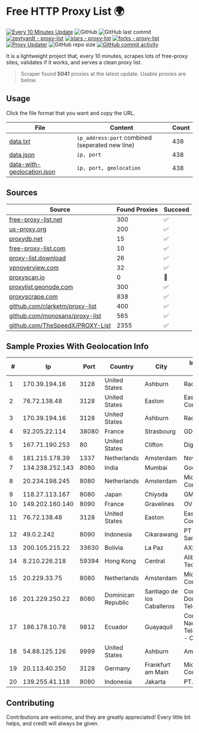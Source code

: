 
# Free HTTP Proxy List 🌍

[![Every 10 Minutes Update](https://github.com/mertguvencli/http-proxy-list/actions/workflows/main.yml/badge.svg?branch=main)](https://github.com/mertguvencli/http-proxy-list/actions/workflows/main.yml)
![GitHub](https://img.shields.io/github/license/mertguvencli/http-proxy-list)
![GitHub last commit](https://img.shields.io/github/last-commit/mertguvencli/http-proxy-list)
[![zevtyardt - proxy-list](https://img.shields.io/static/v1?label=zevtyardt&message=proxy-list&color=blue&logo=github)](https://github.com/zevtyardt/proxy-list "Go to GitHub repo")
[![stars - proxy-list](https://img.shields.io/github/stars/zevtyardt/proxy-list?style=social)](https://github.com/zevtyardt/proxy-list)
[![forks - proxy-list](https://img.shields.io/github/forks/zevtyardt/proxy-list?style=social)](https://github.com/zevtyardt/proxy-list)
[![Proxy Updater](https://github.com/zevtyardt/proxy-list/workflows/Proxy%20Updater/badge.svg)](https://github.com/zevtyardt/proxy-list/actions?query=workflow:"Proxy+Updater")
![GitHub repo size](https://img.shields.io/github/repo-size/zevtyardt/proxy-list)
[![GitHub commit activity](https://img.shields.io/github/commit-activity/m/zevtyardt/proxy-list?logo=commits)](https://github.com/zevtyardt/proxy-list/commits/main)

It is a lightweight project that, every 10 minutes, scrapes lots of free-proxy sites, validates if it works, and serves a clean proxy list.

> Scraper found **5041** proxies at the latest update. Usable proxies are below.

## Usage

Click the file format that you want and copy the URL.

|File|Content|Count|
|----|-------|-----|
|[data.txt](https://raw.githubusercontent.com/mertguvencli/http-proxy-list/main/proxy-list/data.txt)|`ip_address:port` combined (seperated new line)|438|
|[data.json](https://raw.githubusercontent.com/mertguvencli/http-proxy-list/main/proxy-list/data.json)|`ip, port`|438|
|[data-with-geolocation.json](https://raw.githubusercontent.com/mertguvencli/http-proxy-list/main/proxy-list/data-with-geolocation.json)|`ip, port, geolocation`|438|

## Sources

|Source|Found Proxies|Succeed|
|------|-------------|-------|
|[free-proxy-list.net](https://free-proxy-list.net)|300|✅|
|[us-proxy.org](https://www.us-proxy.org)|200|✅|
|[proxydb.net](http://proxydb.net)|15|✅|
|[free-proxy-list.com](https://free-proxy-list.com/?page=&port=&type%5B%5D=http&type%5B%5D=https&up_time=0&search=Search)|10|✅|
|[proxy-list.download](https://www.proxy-list.download/HTTP)|26|✅|
|[vpnoverview.com](https://vpnoverview.com/privacy/anonymous-browsing/free-proxy-servers)|32|✅|
|[proxyscan.io](https://www.proxyscan.io)|0|🚫|
|[proxylist.geonode.com](https://proxylist.geonode.com/api/proxy-list?limit=300&page=1&sort_by=lastChecked&sort_type=desc&protocols=http,https)|300|✅|
|[proxyscrape.com](https://api.proxyscrape.com/v2/?request=displayproxies&protocol=http&timeout=10000&country=all&ssl=all&anonymity=all)|838|✅|
|[github.com/clarketm/proxy-list](https://raw.githubusercontent.com/clarketm/proxy-list/master/proxy-list-raw.txt)|400|✅|
|[github.com/monosans/proxy-list](https://raw.githubusercontent.com/monosans/proxy-list/main/proxies/http.txt)|565|✅|
|[github.com/TheSpeedX/PROXY-List](https://raw.githubusercontent.com/TheSpeedX/PROXY-List/master/http.txt)|2355|✅|


## Sample Proxies With Geolocation Info

|#|Ip|Port|Country|City|Internet Service Provider|
|-|--|----|-------|----|-------------------------|
|1|170.39.194.16|3128|United States|Ashburn|Rackdog, LLC|
|2|76.72.138.48|3128|United States|Easton|Easton Utilities Commission|
|3|170.39.194.16|3128|United States|Ashburn|Rackdog, LLC|
|4|92.205.22.114|38080|France|Strasbourg|GD MASS Network|
|5|167.71.190.253|80|United States|Clifton|DigitalOcean, LLC|
|6|181.215.178.39|1337|Netherlands|Amsterdam|NovoServe B.V.|
|7|134.238.252.143|8080|India|Mumbai|Google LLC|
|8|20.234.198.245|8080|Netherlands|Amsterdam|Microsoft Corporation|
|9|118.27.113.167|8080|Japan|Chiyoda|GMO Internet, Inc.|
|10|149.202.160.140|8090|France|Gravelines|OVH SAS|
|11|76.72.138.48|3128|United States|Easton|Easton Utilities Commission|
|12|49.0.2.242|8090|Indonesia|Cikarawang|PT Usaha Adi Sanggoro|
|13|200.105.215.22|33630|Bolivia|La Paz|AXS Bolivia S. A.|
|14|8.210.226.218|59394|Hong Kong|Central|Alibaba (US) Technology Co., Ltd.|
|15|20.229.33.75|8080|Netherlands|Amsterdam|Microsoft Corporation|
|16|201.229.250.22|8080|Dominican Republic|Santiago de los Caballeros|Compañía Dominicana de Teléfonos S. A.|
|17|186.178.10.78|9812|Ecuador|Guayaquil|Corporacion Nacional De Telecomunicaciones - CNT EP|
|18|54.88.125.126|9999|United States|Ashburn|Amazon.com, Inc.|
|19|20.113.40.250|3128|Germany|Frankfurt am Main|Microsoft Corporation|
|20|139.255.41.118|8080|Indonesia|Jakarta|PT. LINKNET|



## Contributing

Contributions are welcome, and they are greatly appreciated! Every
little bit helps, and credit will always be given.

